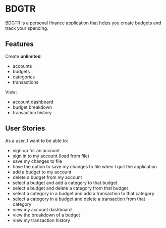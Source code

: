 # BDGTR

BDGTR is a personal finance application that helps you create budgets and track your spending.

## Features

Create **unlimited**:
* accounts
* budgets
* categories
* transactions

View:
* account dashboard
* budget breakdown
* transaction history

## User Stories

As a user, I want to be able to:
* sign up for an account
* sign in to my account (load from file)
* save my changes to file
* have the option to save my changes to file when I quit the application
* add a budget to my account
* delete a budget from my account
* select a budget and add a category to that budget
* select a budget and delete a category from that budget
* select a category in a budget and add a transaction to that category
* select a category in a budget and delete a transaction from that category
* view my account dashboard
* view the breakdown of a budget
* view my transaction history